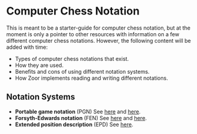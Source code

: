 # Computer Chess Notation

This is meant to be a starter-guide for computer chess notation, but at the moment is
only a pointer to other resources with information on a few different computer chess
notations. However, the following content will be added with time:

* Types of computer chess notations that exist.
* How they are used.
* Benefits and cons of using different notation systems.
* How Zoor implements reading and writing different notations.

## Notation Systems

* **Portable game notation** (PGN) See [here][1] and [here][2].
* **Forsyth-Edwards notation** (FEN) See [here][3] and [here][4].
* **Extended position description** (EPD) See [here][5].

[1]: https://en.wikipedia.org/wiki/Portable_Game_Notation
[2]: https://chessprogramming.wikispaces.com/Portable+Game+Notation
[3]: https://en.wikipedia.org/wiki/Forsyth%E2%80%93Edwards_Notation
[4]: https://chessprogramming.wikispaces.com/Extended+Position+Description
[5]: https://chessprogramming.wikispaces.com/Forsyth-Edwards+Notation
